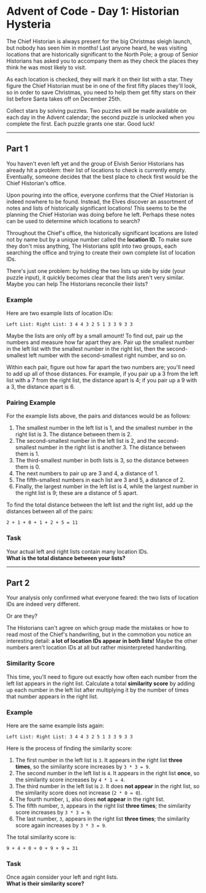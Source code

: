 # Advent of Code - Day 1: Historian Hysteria

The Chief Historian is always present for the big Christmas sleigh launch, but nobody has seen him in months! Last anyone heard, he was visiting locations that are historically significant to the North Pole; a group of Senior Historians has asked you to accompany them as they check the places they think he was most likely to visit.

As each location is checked, they will mark it on their list with a star. They figure the Chief Historian must be in one of the first fifty places they'll look, so in order to save Christmas, you need to help them get fifty stars on their list before Santa takes off on December 25th.

Collect stars by solving puzzles. Two puzzles will be made available on each day in the Advent calendar; the second puzzle is unlocked when you complete the first. Each puzzle grants one star. Good luck!

---

## Part 1

You haven't even left yet and the group of Elvish Senior Historians has already hit a problem: their list of locations to check is currently empty. Eventually, someone decides that the best place to check first would be the Chief Historian's office.

Upon pouring into the office, everyone confirms that the Chief Historian is indeed nowhere to be found. Instead, the Elves discover an assortment of notes and lists of historically significant locations! This seems to be the planning the Chief Historian was doing before he left. Perhaps these notes can be used to determine which locations to search?

Throughout the Chief's office, the historically significant locations are listed not by name but by a unique number called the **location ID**. To make sure they don't miss anything, The Historians split into two groups, each searching the office and trying to create their own complete list of location IDs.

There's just one problem: by holding the two lists up side by side (your puzzle input), it quickly becomes clear that the lists aren't very similar. Maybe you can help The Historians reconcile their lists?

### Example

Here are two example lists of location IDs:
```
Left List: Right List: 3 4 4 3 2 5 1 3 3 9 3 3
```

Maybe the lists are only off by a small amount! To find out, pair up the numbers and measure how far apart they are. Pair up the smallest number in the left list with the smallest number in the right list, then the second-smallest left number with the second-smallest right number, and so on.

Within each pair, figure out how far apart the two numbers are; you'll need to add up all of those distances. For example, if you pair up a 3 from the left list with a 7 from the right list, the distance apart is 4; if you pair up a 9 with a 3, the distance apart is 6.

### Pairing Example

For the example lists above, the pairs and distances would be as follows:

1. The smallest number in the left list is 1, and the smallest number in the right list is 3. The distance between them is 2.
2. The second-smallest number in the left list is 2, and the second-smallest number in the right list is another 3. The distance between them is 1.
3. The third-smallest number in both lists is 3, so the distance between them is 0.
4. The next numbers to pair up are 3 and 4, a distance of 1.
5. The fifth-smallest numbers in each list are 3 and 5, a distance of 2.
6. Finally, the largest number in the left list is 4, while the largest number in the right list is 9; these are a distance of 5 apart.

To find the total distance between the left list and the right list, add up the distances between all of the pairs:
```
2 + 1 + 0 + 1 + 2 + 5 = 11
```

### Task

Your actual left and right lists contain many location IDs.  
**What is the total distance between your lists?**

---

## Part 2

Your analysis only confirmed what everyone feared: the two lists of location IDs are indeed very different.

Or are they?

The Historians can't agree on which group made the mistakes or how to read most of the Chief's handwriting, but in the commotion you notice an interesting detail: **a lot of location IDs appear in both lists!** Maybe the other numbers aren't location IDs at all but rather misinterpreted handwriting.

### Similarity Score

This time, you'll need to figure out exactly how often each number from the left list appears in the right list. Calculate a total **similarity score** by adding up each number in the left list after multiplying it by the number of times that number appears in the right list.

### Example

Here are the same example lists again:
```
Left List: Right List: 3 4 4 3 2 5 1 3 3 9 3 3
```

Here is the process of finding the similarity score:

1. The first number in the left list is `3`. It appears in the right list **three times**, so the similarity score increases by `3 * 3 = 9`.
2. The second number in the left list is `4`. It appears in the right list **once**, so the similarity score increases by `4 * 1 = 4`.
3. The third number in the left list is `2`. It does **not appear** in the right list, so the similarity score does not increase (`2 * 0 = 0`).
4. The fourth number, `1`, also does **not appear** in the right list.
5. The fifth number, `3`, appears in the right list **three times**; the similarity score increases by `3 * 3 = 9`.
6. The last number, `3`, appears in the right list **three times**; the similarity score again increases by `3 * 3 = 9`.

The total similarity score is:
```
9 + 4 + 0 + 0 + 9 + 9 = 31
```

### Task

Once again consider your left and right lists.  
**What is their similarity score?**
